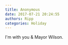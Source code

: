 ```yaml
---
title: Anonymous
date: 2017-07-21 20:24:55
authors: Ripp
categories: Holiday
---
```


 I'm with you &amp; Mayor Wilson.